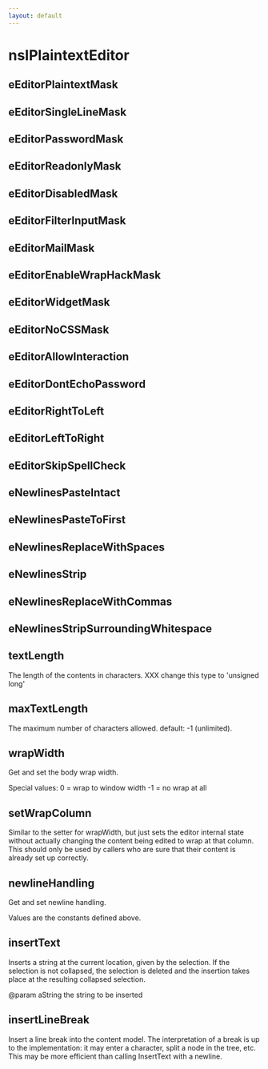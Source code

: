 ```yaml
---
layout: default
---
```


# nsIPlaintextEditor #

## eEditorPlaintextMask ##

## eEditorSingleLineMask ##

## eEditorPasswordMask ##

## eEditorReadonlyMask ##

## eEditorDisabledMask ##

## eEditorFilterInputMask ##

## eEditorMailMask ##

## eEditorEnableWrapHackMask ##

## eEditorWidgetMask ##

## eEditorNoCSSMask ##

## eEditorAllowInteraction ##

## eEditorDontEchoPassword ##

## eEditorRightToLeft ##

## eEditorLeftToRight ##

## eEditorSkipSpellCheck ##

## eNewlinesPasteIntact ##

## eNewlinesPasteToFirst ##

## eNewlinesReplaceWithSpaces ##

## eNewlinesStrip ##

## eNewlinesReplaceWithCommas ##

## eNewlinesStripSurroundingWhitespace ##

## textLength ##

The length of the contents in characters.
XXX change this type to 'unsigned long'


## maxTextLength ##

The maximum number of characters allowed.
  default: -1 (unlimited).


## wrapWidth ##
 Get and set the body wrap width.

Special values:
   0 = wrap to window width
  -1 = no wrap at all


## setWrapColumn ##

Similar to the setter for wrapWidth, but just sets the editor
internal state without actually changing the content being edited
to wrap at that column.  This should only be used by callers who
are sure that their content is already set up correctly.


## newlineHandling ##
 Get and set newline handling.

 Values are the constants defined above.


## insertText ##

Inserts a string at the current location,
given by the selection.
If the selection is not collapsed, the selection is deleted
and the insertion takes place at the resulting collapsed selection.

@param aString   the string to be inserted


## insertLineBreak ##

Insert a line break into the content model.
The interpretation of a break is up to the implementation:
it may enter a character, split a node in the tree, etc.
This may be more efficient than calling InsertText with a newline.

